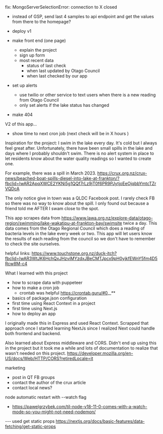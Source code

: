 fix:
MongoServerSelectionError: connection <monitor> to X closed

- instead of GSP, send last 4 samples to api endpoint and get the values from there to the homepage? 


- deploy v1
- make front end (one page)
  - explain the project
  - sign up form
  - most recent data
    - status of last check
    - when last updated by Otago Council
    - when last checked by our app
- set up alerts
  - use twilio or other service to text users when there is a new reading from Otago Council
  - only set alerts if the lake status has changed
- make 404

V2 of this app...
- show time to next cron job (next check will be in X hours )

Inspiration for the project:
I swim in the lake every day. It's cold but I always feel great after. Unfortunately, there have been small spills in the lake and days where I probably shouldn't swim. There is no alert system in place to let residents know about the water quality readings so I wanted to create one.

For example, there was a spill in March 2023.
https://crux.org.nz/crux-news/beached-boat-spills-diesel-into-lake-at-frankton/?fbclid=IwAR2ApqXWCE2YKNi5g1QQf7rLz9jT0f6PR9PJytjoEeOjqbbYmtcTZrVQDcA

The only notice give in town was a QLDC Facebook post. I rarely check FB so there was no way to know about the spill. I only found out because a friend told me AFTER I swam close to the spot.

This app scrapes data from https://www.lawa.org.nz/explore-data/otago-region/swimming/lake-wakatipu-at-frankton-bay/swimsite twice a day. This data comes from the Otago Regional Council which does a reading of bacteria levels in the lake every week or two. This app will let users know the results of each reading from the council so we don't have to remember to check the site ourselves.




helpful links:
https://www.touchstone.org.nz/duck-itch?fbclid=IwAR3WtJK6HchQxJHzviMYzdxJBeCMTJpcx9pH0yjkfEWnY5fm4D5Rcw8M-c4

What I learned with this project
- how to scrape data with puppeteer
- how to make a cron job
  - crontab was helpful https://crontab.guru/#0_*_*_*_*
- basics of package.json configuration
- first time using React Context in a project
- first time using Next.js
- how to deploy an app

I originally made this in Express and used React Context. Scrapped that approach once I started learning NextJs since I realized Next could handle both frontend and backend.

Also learned about Express middleware and CORS. Didn't end up using this in the project but it took me a while and lots of documentation to realize that wasn't needed on this project.
  https://developer.mozilla.org/en-US/docs/Web/HTTP/CORS?retiredLocale=it

marketing
- post in QT FB groups
- contact the author of the crux article
- contact local news?



node automatic restart with --watch flag
- https://pawelgrzybek.com/til-node-v18-11-0-comes-with-a-watch-mode-so-you-might-not-need-nodemon/


--- used get static props
https://nextjs.org/docs/basic-features/data-fetching/get-static-props
